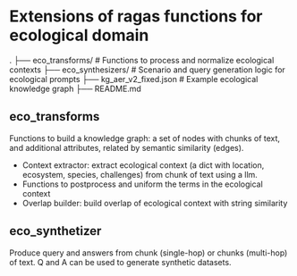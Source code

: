 # Extensions of ragas functions for ecological domain
.
├── eco_transforms/       # Functions to process and normalize ecological contexts
├── eco_synthesizers/     # Scenario and query generation logic for ecological prompts
├── kg_aer_v2_fixed.json  # Example ecological knowledge graph
├── README.md

## eco_transforms
Functions to build a knowledge graph: a set of nodes with chunks of text, and additional attributes,
related by semantic similarity (edges).
* Context extractor: extract ecological context (a dict with location, ecosystem, species, challenges) from chunk of text using a llm.
* Functions to postprocess and uniform the terms in the ecological context
* Overlap builder: build overlap of ecological context with string similarity

## eco_synthetizer
Produce query and answers from chunk (single-hop) or chunks (multi-hop) of text. 
Q and A can be used to generate synthetic datasets.
